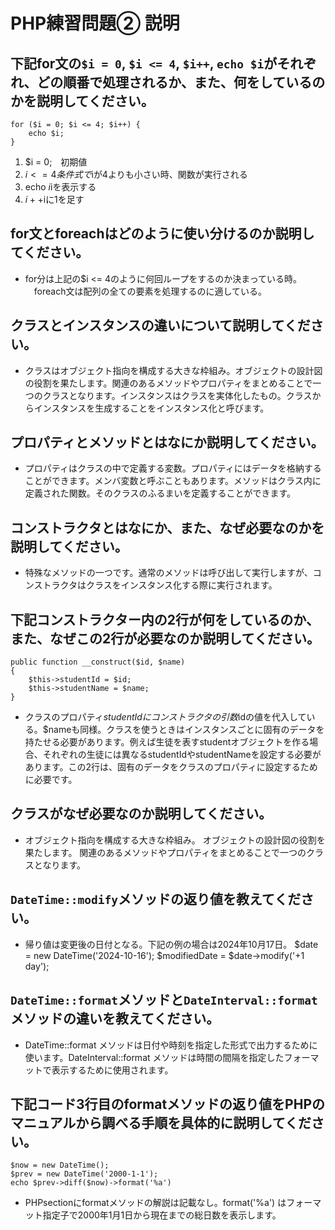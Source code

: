 # PHP練習問題② 説明

## 下記for文の`$i = 0`, `$i <= 4`, `$i++`, `echo $i`がそれぞれ、どの順番で処理されるか、また、何をしているのかを説明してください。

```
for ($i = 0; $i <= 4; $i++) {
    echo $i;
}
```

1. $i = 0;　初期値
2. $i <= 4　条件式で$iが4よりも小さい時、関数が実行される
3. echo $i　$iを表示する
4. $i++　$iに1を足す

## for文とforeachはどのように使い分けるのか説明してください。
- for分は上記の$i <= 4のように何回ループをするのか決まっている時。
　foreach文は配列の全ての要素を処理するのに適している。
## クラスとインスタンスの違いについて説明してください。
- クラスはオブジェクト指向を構成する大きな枠組み。オブジェクトの設計図の役割を果たします。関連のあるメソッドやプロパティをまとめることで一つのクラスとなります。インスタンスはクラスを実体化したもの。クラスからインスタンスを生成することをインスタンス化と呼びます。

## プロパティとメソッドとはなにか説明してください。
- プロパティはクラスの中で定義する変数。プロパティにはデータを格納することができます。メンバ変数と呼ぶこともあります。メソッドはクラス内に定義された関数。そのクラスのふるまいを定義することができます。

## コンストラクタとはなにか、また、なぜ必要なのかを説明してください。
- 特殊なメソッドの一つです。通常のメソッドは呼び出して実行しますが、コンストラクタはクラスをインスタンス化する際に実行されます。

## 下記コンストラクター内の2行が何をしているのか、また、なぜこの2行が必要なのか説明してください。
```
public function __construct($id, $name)
{
    $this->studentId = $id;
    $this->studentName = $name;
}
```
- クラスのプロパティ$studentIdにコンストラクタの引数$idの値を代入している。$nameも同様。クラスを使うときはインスタンスごとに固有のデータを持たせる必要があります。例えば生徒を表すstudentオブジェクトを作る場合、それぞれの生徒には異なるstudentIdやstudentNameを設定する必要があります。この2行は、固有のデータをクラスのプロパティに設定するために必要です。

## クラスがなぜ必要なのか説明してください。
- オブジェクト指向を構成する大きな枠組み。
オブジェクトの設計図の役割を果たします。
関連のあるメソッドやプロパティをまとめることで一つのクラスとなります。

## `DateTime::modify`メソッドの返り値を教えてください。
- 帰り値は変更後の日付となる。下記の例の場合は2024年10月17日。
$date = new DateTime('2024-10-16');
$modifiedDate = $date->modify('+1 day');

## `DateTime::format`メソッドと`DateInterval::format`メソッドの違いを教えてください。
- DateTime::format メソッドは日付や時刻を指定した形式で出力するために使います。DateInterval::format メソッドは時間の間隔を指定したフォーマットで表示するために使用されます。

## 下記コード3行目のformatメソッドの返り値をPHPのマニュアルから調べる手順を具体的に説明してください。
```
$now = new DateTime();
$prev = new DateTime('2000-1-1');
echo $prev->diff($now)->format('%a')
```

- PHPsectionにformatメソッドの解説は記載なし。format('%a') はフォーマット指定子で2000年1月1日から現在までの総日数を表示します。